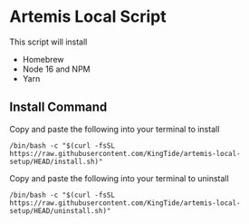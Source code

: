 # Artemis Local Script

This script will install

- Homebrew
- Node 16 and NPM
- Yarn

## Install Command

Copy and paste the following into your terminal to install

`/bin/bash -c "$(curl -fsSL https://raw.githubusercontent.com/KingTide/artemis-local-setup/HEAD/install.sh)"`

Copy and paste the following into your terminal to uninstall

`/bin/bash -c "$(curl -fsSL https://raw.githubusercontent.com/KingTide/artemis-local-setup/HEAD/uninstall.sh)"`
